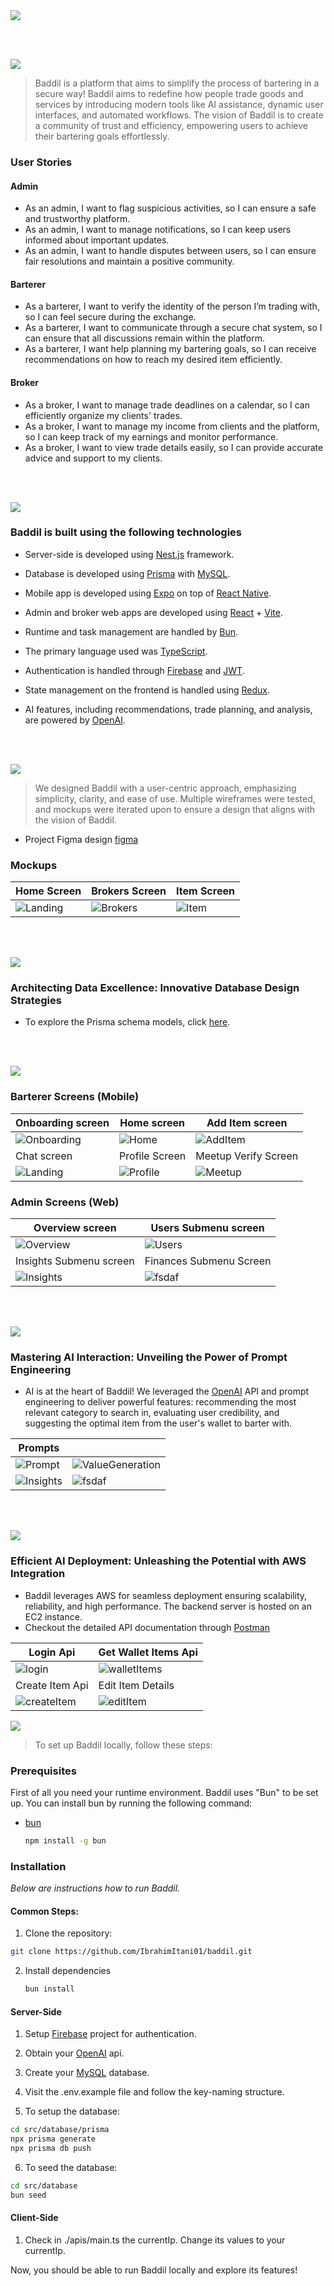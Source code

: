 <img src="./readme/titles/title1.svg"/>

<br><br>

<!-- project philosophy -->
<img src="./readme/titles/title2.svg"/>

> Baddil is a platform that aims to simplify the process of bartering in a secure way!
> Baddil aims to redefine how people trade goods and services by introducing modern tools like AI assistance, dynamic user interfaces, and automated workflows.
> The vision of Baddil is to create a community of trust and efficiency, empowering users to achieve their bartering goals effortlessly.

### User Stories

#### Admin

- As an admin, I want to flag suspicious activities, so I can ensure a safe and trustworthy platform.
- As an admin, I want to manage notifications, so I can keep users informed about important updates.
- As an admin, I want to handle disputes between users, so I can ensure fair resolutions and maintain a positive community.

#### Barterer

- As a barterer, I want to verify the identity of the person I’m trading with, so I can feel secure during the exchange.
- As a barterer, I want to communicate through a secure chat system, so I can ensure that all discussions remain within the platform.
- As a barterer, I want help planning my bartering goals, so I can receive recommendations on how to reach my desired item efficiently.

#### Broker

- As a broker, I want to manage trade deadlines on a calendar, so I can efficiently organize my clients' trades.
- As a broker, I want to manage my income from clients and the platform, so I can keep track of my earnings and monitor performance.
- As a broker, I want to view trade details easily, so I can provide accurate advice and support to my clients.

<br><br>

<!-- Tech stack -->
<img src="./readme/titles/title3.svg"/>

### Baddil is built using the following technologies

- Server-side is developed using [Nest.js](https://nestjs.com/) framework.

- Database is developed using [Prisma](https://www.prisma.io/) with [MySQL](https://www.mysql.com/products/workbench/).

- Mobile app is developed using [Expo](https://expo.dev/) on top of [React Native](https://reactnative.dev/).

- Admin and broker web apps are developed using [React](https://react.dev/) + [Vite](https://vite.dev/).

- Runtime and task management are handled by [Bun](https://bun.sh/).

- The primary language used was [TypeScript](https://www.typescriptlang.org/).

- Authentication is handled through [Firebase](https://firebase.google.com/) and [JWT](https://jwt.io/).

- State management on the frontend is handled using [Redux](https://redux.js.org/).

- AI features, including recommendations, trade planning, and analysis, are powered by [OpenAI](https://openai.com/).

<br><br>

<!-- UI UX -->
<img src="./readme/titles/title4.svg"/>

> We designed Baddil with a user-centric approach, emphasizing simplicity, clarity, and ease of use. Multiple wireframes were tested, and mockups were iterated upon to ensure a design that aligns with the vision of Baddil.

- Project Figma design [figma](https://www.figma.com/design/mQS7bXZeXgdcuBRzxnVaNN/Badd%C4%ADl-Project?m=auto&t=i0kwRwvZMlqeEVbU-1)

### Mockups

| Home Screen                                      | Brokers Screen                                  | Item Screen                                   |
| ------------------------------------------------ | ----------------------------------------------- | --------------------------------------------- |
| ![Landing](./readme/mockups/mobile/homePage.png) | ![Brokers](./readme/mockups/mobile/brokers.png) | ![Item](./readme/mockups/mobile/itemPage.png) |

<br><br>

<!-- Database Design -->
<img src="./readme/titles/title5.svg"/>

### Architecting Data Excellence: Innovative Database Design Strategies

- To explore the Prisma schema models, click [here]("./readme/schema").

<br><br>

<!-- Implementation -->
<img src="./readme/titles/title6.svg"/>

### Barterer Screens (Mobile)

| Onboarding screen                                    | Home screen                                    | Add Item screen                                    |
| ---------------------------------------------------- | ---------------------------------------------- | -------------------------------------------------- |
| ![Onboarding](/readme/screens/mobile/onBoarding.gif) | ![Home](/readme/screens/mobile/home.gif)       | ![AddItem](/readme/screens/mobile/addItem.gif)     |
| Chat screen                                          | Profile Screen                                 | Meetup Verify Screen                               |
| ![Landing](/readme/screens/mobile/chat.gif)          | ![Profile](/readme/screens/mobile/profile.gif) | ![Meetup](/readme/screens/mobile/meetupVerify.gif) |

### Admin Screens (Web)

| Overview screen                                  | Users Submenu screen                          |
| ------------------------------------------------ | --------------------------------------------- |
| ![Overview](./readme/screens/admin/overview.gif) | ![Users](./readme/screens/admin/users.gif)    |
| Insights Submenu screen                          | Finances Submenu Screen                       |
| ![Insights](./readme/screens/admin/insights.gif) | ![fsdaf](./readme/screens/admin/finances.gif) |

<br><br>

<!-- Prompt Engineering -->
<img src="./readme/titles/title7.svg"/>

### Mastering AI Interaction: Unveiling the Power of Prompt Engineering

- AI is at the heart of Baddil! We leveraged the [OpenAI](https://openai.com/index/openai-api/) API and prompt engineering to deliver powerful features: recommending the most relevant category to search in, evaluating user credibility, and suggesting the optimal item from the user's wallet to barter with.

| Prompts                                         |                                                          |
| ----------------------------------------------- | -------------------------------------------------------- |
| ![Prompt](./readme/prompts/systemPrompt.png)    | ![ValueGeneration](./readme/prompts/valueGeneration.png) |
| ![Insights](./readme/prompts/openAiPayload.png) | ![fsdaf](./readme/prompts/barterRecommendations.png)     |

<br><br>

 <!-- AWS Deployment -->
<img src="./readme/titles/title8.svg"/>

### Efficient AI Deployment: Unleashing the Potential with AWS Integration

- Baddil leverages AWS for seamless deployment ensuring scalability, reliability, and high performance. The backend server is hosted on an EC2 instance.
- Checkout the detailed API documentation through [Postman](https://documenter.getpostman.com/view/39547074/2sAYQcGBRy)

| Login Api                                   | Get Wallet Items Api                             |
| ------------------------------------------- | ------------------------------------------------ |
| ![login](./readme/apis/login.png)           | ![walletItems](./readme/apis/getWalletItems.png) |
| Create Item Api                             | Edit Item Details                                |
| ![createItem](./readme/apis/createItem.png) | ![editItem](./readme/apis/updateItemData.png)    |

<!-- How to run -->
<img src="./readme/titles/title10.svg"/>

> To set up Baddil locally, follow these steps:

### Prerequisites

First of all you need your runtime environment. Baddil uses "Bun" to be set up. You can install bun by running the following command:

- [bun](https://bun.sh/docs/installation)

  ```sh
  npm install -g bun
  ```

### Installation

_Below are instructions how to run Baddil._

#### Common Steps:

1. Clone the repository:

```sh
git clone https://github.com/IbrahimItani01/baddil.git
```

2. Install dependencies

   ```sh
   bun install
   ```

#### Server-Side

1. Setup [Firebase]("https://firebase.google.com/") project for authentication.

2. Obtain your [OpenAI]("https://openai.com/index/openai-api/") api.

3. Create your [MySQL]("https://www.mysql.com/products/workbench/") database.

4. Visit the .env.example file and follow the key-naming structure.

5. To setup the database:

```sh
cd src/database/prisma
npx prisma generate
npx prisma db push
```

6. To seed the database:

```sh
cd src/database
bun seed
```

#### Client-Side

1. Check in ./apis/main.ts the currentIp. Change its values to your currentIp.

Now, you should be able to run Baddil locally and explore its features!
